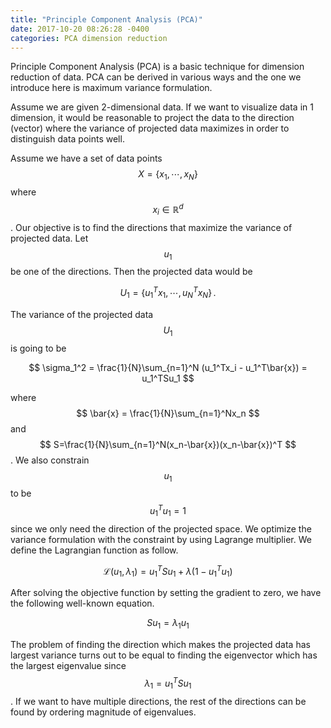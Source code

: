 ```yaml
---
title: "Principle Component Analysis (PCA)"
date: 2017-10-20 08:26:28 -0400
categories: PCA dimension reduction
---
```

Principle Component Analysis (PCA) is a basic technique for dimension reduction of data. PCA can be derived in various ways and the one we introduce here is maximum variance formulation. 

Assume we are given 2-dimensional data. If we want to visualize data in 1 dimension, it would be reasonable to project the data to the direction (vector) where the variance of projected data maximizes in order to distinguish data points well.

Assume we have a set of data points $$ X=\{x_1, \cdots, x_N\} $$ where $$ x_i \in \mathbb{R}^d $$. Our objective is to find the directions that maximize the variance of projected data. Let $$ u_1 $$ be one of the directions. Then the projected data would be

$$ U_1 = \{u_1^Tx_1, \cdots, u_N^Tx_N\} \,. $$

The variance of the projected data $$ U_1 $$ is going to be

$$ \sigma_1^2 = \frac{1}{N}\sum_{n=1}^N (u_1^Tx_i - u_1^T\bar{x}) = u_1^TSu_1 $$

where $$ \bar{x} = \frac{1}{N}\sum_{n=1}^Nx_n $$ and $$ S=\frac{1}{N}\sum_{n=1}^N(x_n-\bar{x})(x_n-\bar{x})^T $$. We also constrain $$ u_1 $$ to be $$ u_1^Tu_1=1 $$ since we only need the direction of the projected space. We optimize the variance formulation with the constraint by using Lagrange multiplier. We define the Lagrangian function as follow.

$$ \mathcal{L}(u_1, \lambda_1) = u_1^TSu_1 + \lambda(1-u_1^Tu_1) $$

After solving the objective function by setting the gradient to zero, we have the following well-known equation.

$$ Su_1 = \lambda_1u_1 $$

The problem of finding the direction which makes the projected data has largest variance turns out to be equal to finding the eigenvector which has the largest eigenvalue since $$ \lambda_1 = u_1^TSu_1 $$. If we want to have multiple directions, the rest of the directions can be found by ordering magnitude of eigenvalues.


